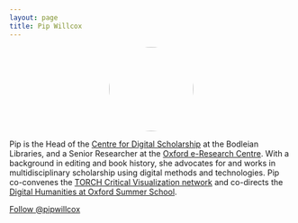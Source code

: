 ```yaml
---
layout: page
title: Pip Willcox
---
```


<center><img src="../img/profile-pic_pip-willcox.jpg" style="border-radius: 50%;
    width: 150px;
    height: 150px;"/></center>

Pip is the Head of the <a
href="http://www.bodleian.ox.ac.uk/digitalscholarship"
target="_blank">Centre for Digital Scholarship</a> at the Bodleian
Libraries, and a Senior Researcher at the <a href="www.oerc.ox.ac.uk/"
target="_blank">Oxford e-Research Centre</a>. With a background in
editing and book history, she advocates for and works in
multidisciplinary scholarship using digital methods and
technologies. Pip co-convenes the <a
href="http://torch.ox.ac.uk/critical-visualization-network/"
target="_blank">TORCH Critical Visualization network</a> and
co-directs the <a href="http://www.dhoxss.net/"
target="_blank">Digital Humanities at Oxford Summer School</a>.

<a href="https://twitter.com/pipwillcox" class="twitter-follow-button"
data-size="large" data-show-count="false">Follow
@pipwillcox</a><script async src="//platform.twitter.com/widgets.js"
charset="utf-8"></script>
